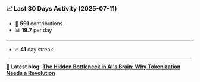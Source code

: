 <!--START_STATS-->
### 📈 Last 30 Days Activity (2025-07-11)  
- 🧮 **591** contributions  
- 📊 **19.7** per day
---
- 🔥 **41** day streak!
---
📝 **Latest blog:** [**The Hidden Bottleneck in AI's Brain: Why Tokenization Needs a Revolution**](https://andriak.com/blog/tokenization-revolution)
<!--END_STATS-->
